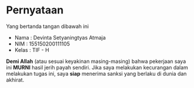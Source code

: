 # Pernyataan

Yang bertanda tangan dibawah ini

* Nama : Devinta Setyaningtyas Atmaja
* NIM : 155150200111105
* Kelas : TIF - H

**Demi Allah** (atau sesuai keyakinan masing-masing) bahwa pekerjaan saya ini **MURNI** hasil jerih payah sendiri. Jika saya melakukan kecurangan dalam melakukan tugas ini, saya **siap** menerima sanksi yang berlaku di dunia dan akhirat.
